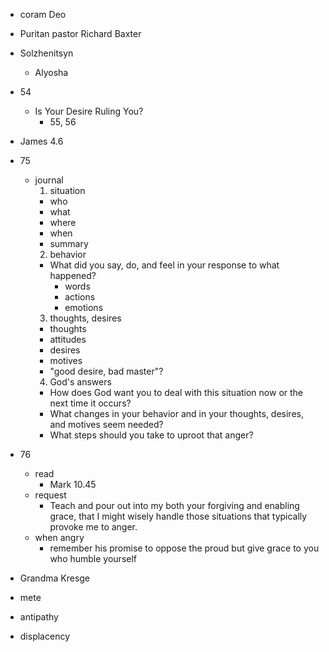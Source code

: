 - coram Deo
- Puritan pastor Richard Baxter
- Solzhenitsyn
  - Alyosha

- 54
  - Is Your Desire Ruling You?
    - 55, 56

- James 4.6

- 75
  - journal
    1. situation
      - who
      - what
      - where
      - when
      - summary
    2. behavior
      - What did you say, do, and feel in your response to what happened?
        - words
        - actions
        - emotions
    3. thoughts, desires
      - thoughts
      - attitudes
      - desires
      - motives
      - "good desire, bad master"?
    4. God's answers
      - How does God want you to deal with this situation now or the next time it occurs?
      - What changes in your behavior and in your thoughts, desires, and motives seem needed?
      - What steps should you take to uproot that anger?

- 76
  - read
    - Mark 10.45
  - request
    - Teach and pour out into my both your forgiving and enabling grace, that I might wisely handle those situations that typically provoke me to anger.
  - when angry
    - remember his promise to oppose the proud but give grace to you who humble yourself

- Grandma Kresge

- mete
- antipathy
- displacency

